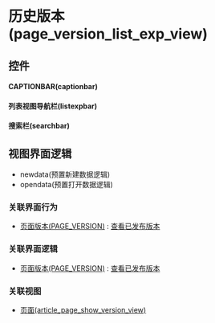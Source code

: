 # 历史版本(page_version_list_exp_view)  <!-- {docsify-ignore-all} -->



## 控件
#### CAPTIONBAR(captionbar)
#### 列表视图导航栏(listexpbar)
#### 搜索栏(searchbar)

## 视图界面逻辑
  * newdata(预置新建数据逻辑)
  * opendata(预置打开数据逻辑)


### 关联界面行为
  * [页面版本(PAGE_VERSION)](module/Wiki/page_version) : [查看已发布版本](module/Wiki/page_version#界面行为)

### 关联界面逻辑
  * [页面版本(PAGE_VERSION)](module/Wiki/page_version) : [查看已发布版本](module/Wiki/page_version/uilogic/is_published_version)

### 关联视图
  * [页面(article_page_show_version_view)](app/view/article_page_show_version_view)

<script>
 const { createApp } = Vue
  createApp({
    data() {
      return {

      }
    }
  }).use(ElementPlus).mount('#app')
</script>